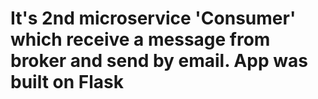 # It's 2nd microservice 'Consumer' which receive a message from broker and send by email. App was built on Flask
